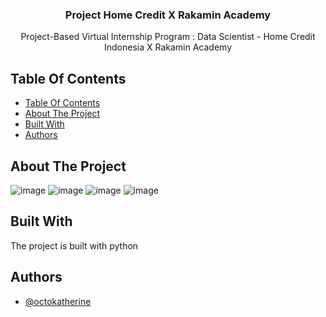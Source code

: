 <p align="center">
  <h3 align="center">Project Home Credit X Rakamin Academy </h3>

  <p align="center">
    Project-Based Virtual Internship Program : Data Scientist - Home Credit Indonesia X Rakamin Academy
    <br/>
  </p>
</p>

## Table Of Contents

- [Table Of Contents](#table-of-contents)
- [About The Project](#about-the-project)
- [Built With](#built-with)
- [Authors](#authors)

## About The Project
![image](https://github.com/Trimithakrn/Project-Home-Credit-Rakamin/assets/117138547/8fef8912-5b3c-4fc4-9512-e2a2d69e41f4)
![image](https://github.com/Trimithakrn/Project-Home-Credit-Rakamin/assets/117138547/f12ca54d-6092-49f4-9281-841aad3ddecf)
![image](https://github.com/Trimithakrn/Project-Home-Credit-Rakamin/assets/117138547/8a996c46-5767-4a80-8ef5-224ddbd54341)
![image](https://github.com/Trimithakrn/Project-Home-Credit-Rakamin/assets/117138547/3fd35f1b-c872-45d6-9fbd-a9bc3dceecb6)

## Built With
The project is built with python

## Authors
- [@octokatherine](https://www.github.com/Trimithakrn)
